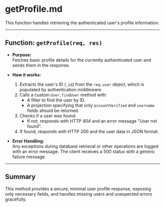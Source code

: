 # getProfile.md

This function handles retrieving the authenticated user's profile information.

---

## Function: `getProfile(req, res)`

- **Purpose:**  
  Fetches basic profile details for the currently authenticated user and sends them in the response.

- **How it works:**  
  1. Extracts the user's ID (`_id`) from the `req.user` object, which is populated by authentication middleware.  
  2. Calls a custom `User.findUser` method with:  
     - A filter to find the user by ID.  
     - A projection specifying that only `accountVerified` and `username` fields should be returned.  
  3. Checks if a user was found:  
     - If not, responds with HTTP 404 and an error message "User not found".  
  4. If found, responds with HTTP 200 and the user data in JSON format.  

- **Error Handling:**  
  Any exceptions during database retrieval or other operations are logged with an error message. The client receives a 500 status with a generic failure message.

---

## Summary

This method provides a secure, minimal user profile response, exposing only necessary fields, and handles missing users and unexpected errors gracefully.